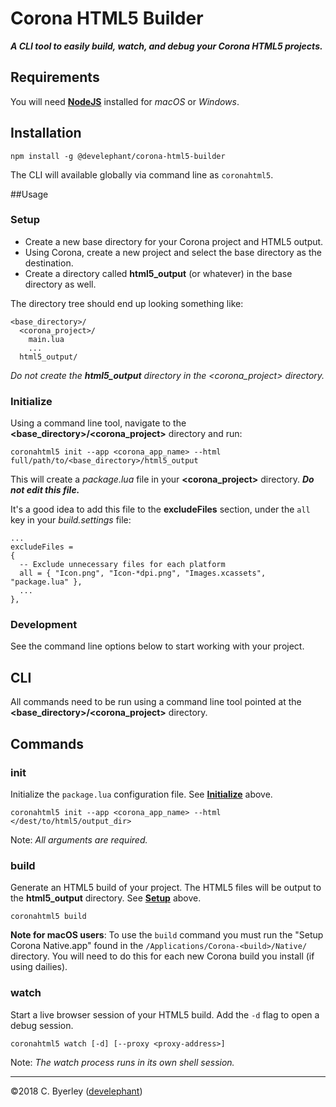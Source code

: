 # Corona HTML5 Builder

___A CLI tool to easily build, watch, and debug your Corona HTML5 projects.___

## Requirements

You will need __[NodeJS](https://nodejs.org/en/download/)__ installed for _macOS_ or _Windows_.

## Installation

```
npm install -g @develephant/corona-html5-builder
```

The CLI will available globally via command line as `coronahtml5`.

##Usage

### Setup

 - Create a new base directory for your Corona project and HTML5 output.
 - Using Corona, create a new project and select the base directory as the destination.
 - Create a directory called __html5_output__ (or whatever) in the base directory as well.

The directory tree should end up looking something like:

```
<base_directory>/
  <corona_project>/
    main.lua
    ...
  html5_output/
```

_Do not create the __html5_output__ directory in the <corona_project> directory._

### Initialize

Using a command line tool, navigate to the __<base_directory>/<corona_project>__ directory and run:

```
coronahtml5 init --app <corona_app_name> --html full/path/to/<base_directory>/html5_output
```

This will create a _package.lua_ file in your __<corona_project>__ directory. ___Do not edit this file.___

It's a good idea to add this file to the __excludeFiles__ section, under the `all` key in your _build.settings_ file:

```
...
excludeFiles =
{
  -- Exclude unnecessary files for each platform
  all = { "Icon.png", "Icon-*dpi.png", "Images.xcassets", "package.lua" },
  ...
},
```

### Development

See the command line options below to start working with your project.

## CLI

All commands need to be run using a command line tool pointed at the __<base_directory>/<corona_project>__ directory.

## Commands

### init

Initialize the `package.lua` configuration file. See __[Initialize](#initialize)__ above.

```
coronahtml5 init --app <corona_app_name> --html </dest/to/html5/output_dir>
```

Note: _All arguments are required._

### build

Generate an HTML5 build of your project. The HTML5 files will be output to the __html5_output__ directory. See __[Setup](#setup)__ above.

```
coronahtml5 build
```

__Note for macOS users__: To use the `build` command you must run the "Setup Corona Native.app" found in the `/Applications/Corona-<build>/Native/` directory. You will need to do this for each new Corona build you install (if using dailies).

### watch

Start a live browser session of your HTML5 build. Add the `-d` flag to open a debug session.

```
coronahtml5 watch [-d] [--proxy <proxy-address>]
```

Note: _The watch process runs in its own shell session._

___

&copy;2018 C. Byerley ([develephant](https://develephant.com))
